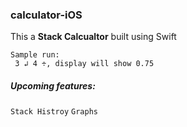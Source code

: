 ### calculator-iOS
This a **Stack Calcualtor** built using Swift 
```
Sample run:
 3 ↲ 4 ÷, display will show 0.75
 ```

##### Upcoming features: 
 `Stack Histroy`  `Graphs`
 
